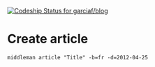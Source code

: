 [ ![Codeship Status for garciaf/blog](https://codeship.com/projects/a370e8b0-3b6f-0133-e66e-4e85fe1543ec/status?branch=master)](https://codeship.com/projects/102100)
# Create article 

```
middleman article "Title" -b=fr -d=2012-04-25
```